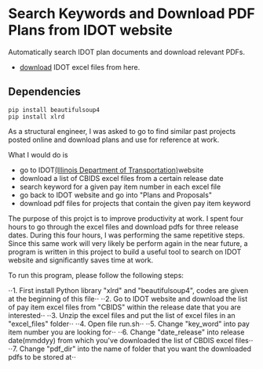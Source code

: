 # Search Keywords and Download PDF Plans from IDOT website

Automatically search IDOT plan documents and download relevant PDFs. 

- [download](http://www.idot.illinois.gov/home/resources/Archives/transportation-bulletin-archivese) IDOT excel files from here. 

## Dependencies
```
pip install beautifulsoup4
pip install xlrd
```

As a structural engineer, I was asked to go to find similar past projects posted online and download plans and use for reference at work. 

What I would do is

- go to IDOT[(Illinois Department of Transportation)](http://www.idot.illinois.gov/home/resources/Archives/transportation-bulletin-archives)website 
- download a list of CBIDS excel files from a certain release date
- search keyword for a given pay item number in each excel file
- go back to IDOT website and go into "Plans and Proposals"
- download pdf files for projects that contain the given pay item keyword

The purpose of this projct is to improve productivity at work. 
I spent four hours to go through the excel files and download pdfs for three release dates. During this four hours, I was performing the same repetitive steps. 
Since this same work will very likely be perform again in the near future, a program is written in this project to build a useful tool to search on IDOT website and significantly saves time at work.

To run this program, please follow the following steps:

⋅⋅1. First install Python library "xlrd" and "beautifulsoup4", codes are given at the beginning of this file⋅⋅
⋅⋅2. Go to IDOT website and download the list of pay item excel files from "CBIDS" within the release date that you are interested⋅⋅
⋅⋅3. Unzip the excel files and put the list of excel files in an "excel_files" folder⋅⋅
⋅⋅4. Open file run.sh⋅⋅
⋅⋅5. Change "key_word" into pay item number you are looking for⋅⋅
⋅⋅6. Change "date_release" into release date(mmddyy) from which you've downloaded the list of CBDIS excel files⋅⋅
⋅⋅7. Change "pdf_dir" into the name of folder that you want the downloaded pdfs to be stored at⋅⋅



